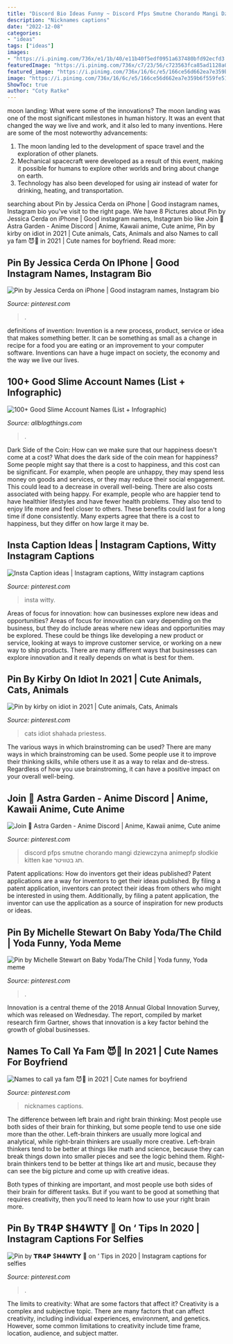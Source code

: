 ```yaml
---
title: "Discord Bio Ideas Funny ~ Discord Pfps Smutne Chorando Mangi Dziewczyna Animepfp Słodkie Kitten Kae תג בטוויטר"
description: "Nicknames captions"
date: "2022-12-08"
categories:
- "ideas"
tags: ["ideas"]
images:
- "https://i.pinimg.com/736x/e1/1b/40/e11b40f5edf0951a637480bfd92ecfd3.jpg"
featuredImage: "https://i.pinimg.com/736x/c7/23/56/c723563fca85ad1128a0d62d3212129a.jpg"
featured_image: "https://i.pinimg.com/736x/16/6c/e5/166ce56d662ea7e359b6f559fe51d571.jpg"
image: "https://i.pinimg.com/736x/16/6c/e5/166ce56d662ea7e359b6f559fe51d571.jpg"
ShowToc: true
author: "Coty Ratke"
---
```



moon landing: What were some of the innovations?
The moon landing was one of the most significant milestones in human history. It was an event that changed the way we live and work, and it also led to many inventions. Here are some of the most noteworthy advancements: 
1) The moon landing led to the development of space travel and the exploration of other planets. 
2) Mechanical spacecraft were developed as a result of this event, making it possible for humans to explore other worlds and bring about change on earth. 
3) Technology has also been developed for using air instead of water for drinking, heating, and transportation.

	

		
searching about Pin by Jessica Cerda on iPhone | Good instagram names, Instagram bio you've visit to the right page. We have 8 Pictures about Pin by Jessica Cerda on iPhone | Good instagram names, Instagram bio like Join 🌸 Astra Garden - Anime Discord | Anime, Kawaii anime, Cute anime, Pin by kirby on idiot in 2021 | Cute animals, Cats, Animals and also Names to call ya fam 😈🤪 in 2021 | Cute names for boyfriend. Read more:
		
    
## Pin By Jessica Cerda On IPhone | Good Instagram Names, Instagram Bio

<img loading=lazy src="https://i.pinimg.com/736x/6d/a0/03/6da0031a153d5bd4d06313bd2c9cfb2a.jpg" onerror="this.onerror=null;this.src='https://tse1.mm.bing.net/th?id=OIP.3EONymG_tSQFDGY8gFSGuQHaNJ&amp;pid=15.1';" alt="Pin by Jessica Cerda on iPhone | Good instagram names, Instagram bio">

_Source: pinterest.com_

>. 

	

definitions of invention:
Invention is a new process, product, service or idea that makes something better. It can be something as small as a change in recipe for a food you are eating or an improvement to your computer software. Inventions can have a huge impact on society, the economy and the way we live our lives.

    
## 100+ Good Slime Account Names (List + Infographic)

<img loading=lazy src="https://1.bp.blogspot.com/-94f-TwsXDQI/X33erJSdNtI/AAAAAAAAZL0/4xRBCao1daAjinS1cfaFZbrirgHVV2SYwCLcBGAsYHQ/s16000/slime-account-names-infographic-list.png" onerror="this.onerror=null;this.src='https://tse1.mm.bing.net/th?id=OIP.M11vjfClXBp-2JhHVLPh4gHaRO&amp;pid=15.1';" alt="100+ Good Slime Account Names (List + Infographic)">

_Source: allblogthings.com_

>. 

	

Dark Side of the Coin: How can we make sure that our happiness doesn't come at a cost?
What does the dark side of the coin mean for happiness?
Some people might say that there is a cost to happiness, and this cost can be significant. For example, when people are unhappy, they may spend less money on goods and services, or they may reduce their social engagement. This could lead to a decrease in overall well-being.
There are also costs associated with being happy. For example, people who are happier tend to have healthier lifestyles and have fewer health problems. They also tend to enjoy life more and feel closer to others. These benefits could last for a long time if done consistently.
Many experts agree that there is a cost to happiness, but they differ on how large it may be.

    
## Insta Caption Ideas | Instagram Captions, Witty Instagram Captions

<img loading=lazy src="https://i.pinimg.com/736x/e1/1b/40/e11b40f5edf0951a637480bfd92ecfd3.jpg" onerror="this.onerror=null;this.src='https://tse3.mm.bing.net/th?id=OIP.6oocj6PE25ZF2a371U0t7QHaNL&amp;pid=15.1';" alt="Insta Caption ideas | Instagram captions, Witty instagram captions">

_Source: pinterest.com_

>insta witty. 

	

Areas of focus for innovation: how can businesses explore new ideas and opportunities?
Areas of focus for innovation can vary depending on the business, but they do include areas where new ideas and opportunities may be explored. These could be things like developing a new product or service, looking at ways to improve customer service, or working on a new way to ship products. There are many different ways that businesses can explore innovation and it really depends on what is best for them.

    
## Pin By Kirby On Idiot In 2021 | Cute Animals, Cats, Animals

<img loading=lazy src="https://i.pinimg.com/736x/f1/f2/83/f1f2836fd8e7985ef5790bf329e73002.jpg" onerror="this.onerror=null;this.src='https://tse1.mm.bing.net/th?id=OIP.gXcEA5kQ4oZuSoPquBUhiQHaHa&amp;pid=15.1';" alt="Pin by kirby on idiot in 2021 | Cute animals, Cats, Animals">

_Source: pinterest.com_

>cats idiot shahada priestess. 

	

The various ways in which brainstroming can be used?
There are many ways in which brainstroming can be used. Some people use it to improve their thinking skills, while others use it as a way to relax and de-stress. Regardless of how you use brainstroming, it can have a positive impact on your overall well-being.

    
## Join 🌸 Astra Garden - Anime Discord | Anime, Kawaii Anime, Cute Anime

<img loading=lazy src="https://i.pinimg.com/736x/41/46/b2/4146b2748b26e805f28ad6dbfefcf576.jpg" onerror="this.onerror=null;this.src='https://tse1.mm.bing.net/th?id=OIP.MGqaWb6wBDN-5xmOlWXkygHaHa&amp;pid=15.1';" alt="Join 🌸 Astra Garden - Anime Discord | Anime, Kawaii anime, Cute anime">

_Source: pinterest.com_

>discord pfps smutne chorando mangi dziewczyna animepfp słodkie kitten kae תג בטוויטר. 

	

Patent applications: How do inventors get their ideas published?
Patent applications are a way for inventors to get their ideas published. By filing a patent application, inventors can protect their ideas from others who might be interested in using them. Additionally, by filing a patent application, the inventor can use the application as a source of inspiration for new products or ideas.

    
## Pin By Michelle Stewart On Baby Yoda/The Child | Yoda Funny, Yoda Meme

<img loading=lazy src="https://i.pinimg.com/736x/ef/91/dc/ef91dc86132a8685f473d8923d085b56.jpg" onerror="this.onerror=null;this.src='https://tse1.mm.bing.net/th?id=OIP.0XE2ggwc_qDrV7K6r2pgbgHaJR&amp;pid=15.1';" alt="Pin by Michelle Stewart on Baby Yoda/The Child | Yoda funny, Yoda meme">

_Source: pinterest.com_

>. 

	

Innovation is a central theme of the 2018 Annual Global Innovation Survey, which was released on Wednesday. The report, compiled by market research firm Gartner, shows that innovation is a key factor behind the growth of global businesses.

    
## Names To Call Ya Fam 😈🤪 In 2021 | Cute Names For Boyfriend

<img loading=lazy src="https://i.pinimg.com/736x/16/6c/e5/166ce56d662ea7e359b6f559fe51d571.jpg" onerror="this.onerror=null;this.src='https://tse4.mm.bing.net/th?id=OIP.riPJGoORSNsjpYWjEIwZBQHaMM&amp;pid=15.1';" alt="Names to call ya fam 😈🤪 in 2021 | Cute names for boyfriend">

_Source: pinterest.com_

>nicknames captions. 

	

The difference between left brain and right brain thinking:
Most people use both sides of their brain for thinking, but some people tend to use one side more than the other. Left-brain thinkers are usually more logical and analytical, while right-brain thinkers are usually more creative.
Left-brain thinkers tend to be better at things like math and science, because they can break things down into smaller pieces and see the logic behind them. Right-brain thinkers tend to be better at things like art and music, because they can see the big picture and come up with creative ideas.

Both types of thinking are important, and most people use both sides of their brain for different tasks. But if you want to be good at something that requires creativity, then you’ll need to learn how to use your right brain more.

    
## Pin By 𝗧𝗥𝟰𝗣 $𝗛𝟰𝗪𝗧𝗬 🦋 On ‘ Tips In 2020 | Instagram Captions For Selfies

<img loading=lazy src="https://i.pinimg.com/736x/c7/23/56/c723563fca85ad1128a0d62d3212129a.jpg" onerror="this.onerror=null;this.src='https://tse2.mm.bing.net/th?id=OIP.Rxw-0hToduG6-yqK24f03AHaJS&amp;pid=15.1';" alt="Pin by 𝗧𝗥𝟰𝗣 $𝗛𝟰𝗪𝗧𝗬 🦋 on ‘ Tips in 2020 | Instagram captions for selfies">

_Source: pinterest.com_

>. 

	

The limits to creativity: What are some factors that affect it?
Creativity is a complex and subjective topic. There are many factors that can affect creativity, including individual experiences, environment, and genetics. However, some common limitations to creativity include time frame, location, audience, and subject matter.

